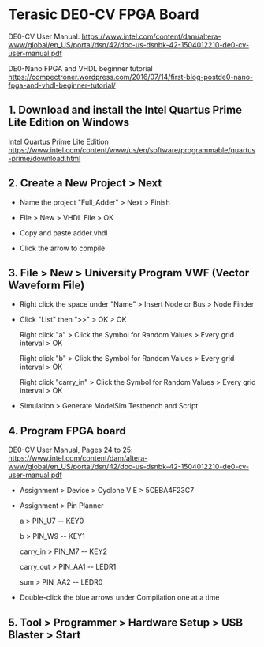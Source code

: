# Terasic DE0-CV FPGA Board

DE0-CV User Manual: https://www.intel.com/content/dam/altera-www/global/en_US/portal/dsn/42/doc-us-dsnbk-42-1504012210-de0-cv-user-manual.pdf

DE0-Nano FPGA and VHDL beginner tutorial https://compectroner.wordpress.com/2016/07/14/first-blog-postde0-nano-fpga-and-vhdl-beginner-tutorial/

## 1. Download and install the Intel Quartus Prime Lite Edition on Windows

Intel Quartus Prime Lite Edition https://www.intel.com/content/www/us/en/software/programmable/quartus-prime/download.html

## 2. Create a New Project > Next

* Name the project "Full_Adder" > Next > Finish

* File > New > VHDL File > OK

* Copy and paste adder.vhdl

* Click the arrow to compile

## 3. File > New > University Program VWF (Vector Waveform File)

* Right click the space under "Name" > Insert Node or Bus > Node Finder

* Click "List" then ">>" > OK > OK

  Right click "a" > Click the Symbol for Random Values > Every grid interval > OK

  Right click "b" > Click the Symbol for Random Values > Every grid interval > OK

  Right click "carry_in" > Click the Symbol for Random Values > Every grid interval > OK

* Simulation > Generate ModelSim Testbench and Script

## 4. Program FPGA board

DE0-CV User Manual, Pages 24 to 25: https://www.intel.com/content/dam/altera-www/global/en_US/portal/dsn/42/doc-us-dsnbk-42-1504012210-de0-cv-user-manual.pdf

* Assignment > Device > Cyclone V E > 5CEBA4F23C7

* Assignment > Pin Planner

  a > PIN_U7 -- KEY0

  b > PIN_W9 -- KEY1

  carry_in > PIN_M7 -- KEY2

  carry_out > PIN_AA1 -- LEDR1
  
  sum > PIN_AA2 -- LEDR0
  
* Double-click the blue arrows under Compilation one at a time

## 5. Tool > Programmer > Hardware Setup > USB Blaster > Start
